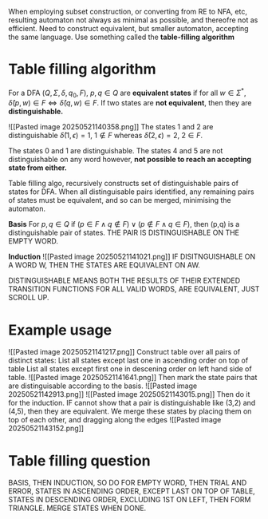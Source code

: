 When employing subset construction, or converting from RE to NFA, etc, resulting automaton not always as minimal as possible, and thereofre not as efficient. Need to construct equivalent, but smaller automaton, accepting the same language. Use something called the **table-filling algorithm**


# Table filling algorithm
For a DFA $(Q, \Sigma, \delta, q_0, F)$, $p, q \in Q$ are **equivalent states**  if for all $w \in \Sigma^*$, $\hat{\delta}(p, w) \in F \iff \hat{\delta}(q, w) \in F$. If two states are **not equivalent**, then they are **distinguishable.** 

![[Pasted image 20250521140358.png]]
The states 1 and 2 are distinguishable $\hat{\delta}(1, \epsilon) = 1, \ 1 \notin F$ whereas $\hat{\delta}(2, \epsilon) = 2, \ 2 \in F$. 

The states 0 and 1 are distinguishable.
The states 4 and 5 are not distinguishable on any word however, **not possible to reach an accepting state from either.** 


Table filling algo, recursively constructs set of distinguishable pairs of states for DFA. When all distinguisable pairs identified, any remaining pairs of states must be equivalent, and so can be merged, minimising the automaton. 


**Basis**
For $p, q \in Q$ if $(p \in F \wedge q \notin F) \vee (p \notin F \wedge q \in F)$, then (p,q) is a distinguishable pair of states. THE PAIR IS DISTINGUISHABLE ON THE EMPTY WORD. 

**Induction**
![[Pasted image 20250521141021.png]]
IF DISITNGUISHABLE ON A WORD W, THEN THE STATES ARE EQUIVALENT ON AW.

DISTINGUISHABLE MEANS BOTH THE RESULTS OF THEIR EXTENDED TRANSITION FUNCTIONS FOR ALL VALID WORDS, ARE EQUIVALENT, JUST SCROLL UP. 


# Example usage
![[Pasted image 20250521141217.png]]
Construct table over all pairs of distinct states:
	List all states except last one in ascending order on top of table
	List all states except first one in descening order on left hand side  of table.
		![[Pasted image 20250521141641.png]]
		Then mark the state pairs that are distinguisable according to the basis. 
		![[Pasted image 20250521142913.png]]
		![[Pasted image 20250521143015.png]]
		Then do it for the induction. IF cannot show that a pair is distinguishable like (3,2) and (4,5), then they are equivalent. We merge these states by placing them on top of each other, and dragging along the edges
		![[Pasted image 20250521143152.png]]
		
		


# Table filling question
BASIS, THEN INDUCTION, SO DO FOR EMPTY WORD, THEN TRIAL AND ERROR, STATES IN ASCENDING ORDER, EXCEPT LAST ON TOP OF TABLE, STATES IN DESCENDING ORDER, EXCLUDING 1ST ON LEFT, THEN FORM TRIANGLE. MERGE STATES WHEN DONE. 